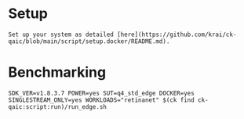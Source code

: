 # Setup
    Set up your system as detailed [here](https://github.com/krai/ck-qaic/blob/main/script/setup.docker/README.md).

# Benchmarking
```
SDK_VER=v1.8.3.7 POWER=yes SUT=q4_std_edge DOCKER=yes SINGLESTREAM_ONLY=yes WORKLOADS="retinanet" $(ck find ck-qaic:script:run)/run_edge.sh
```
